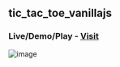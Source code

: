 ## tic_tac_toe_vanillajs

### Live/Demo/Play - [Visit](https://lexus-tic-tac-toe-vanillajs.netlify.app/)
  
![image](https://github.com/lexuscreations/tic_tac_toe_vanillajs/assets/72046165/62402530-66c3-436f-80b2-cf447b592a04)
